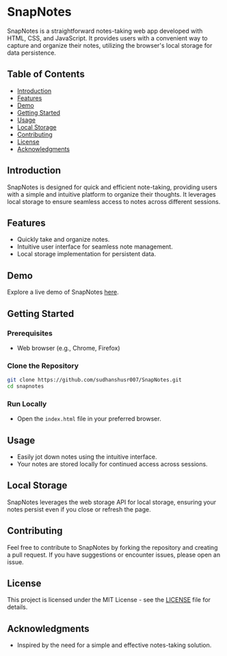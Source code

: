 # SnapNotes

SnapNotes is a straightforward notes-taking web app developed with HTML, CSS, and JavaScript. It provides users with a convenient way to capture and organize their notes, utilizing the browser's local storage for data persistence.

## Table of Contents

- [Introduction](#introduction)
- [Features](#features)
- [Demo](#demo)
- [Getting Started](#getting-started)
- [Usage](#usage)
- [Local Storage](#local-storage)
- [Contributing](#contributing)
- [License](#license)
- [Acknowledgments](#acknowledgments)

## Introduction

SnapNotes is designed for quick and efficient note-taking, providing users with a simple and intuitive platform to organize their thoughts. It leverages local storage to ensure seamless access to notes across different sessions.

## Features

- Quickly take and organize notes.
- Intuitive user interface for seamless note management.
- Local storage implementation for persistent data.

## Demo

Explore a live demo of SnapNotes [here](https://sudhanshusr007.github.io/SnapNotes/).

## Getting Started

### Prerequisites

- Web browser (e.g., Chrome, Firefox)

### Clone the Repository

```bash
git clone https://github.com/sudhanshusr007/SnapNotes.git
cd snapnotes
```

### Run Locally

- Open the `index.html` file in your preferred browser.

## Usage

- Easily jot down notes using the intuitive interface.
- Your notes are stored locally for continued access across sessions.

## Local Storage

SnapNotes leverages the web storage API for local storage, ensuring your notes persist even if you close or refresh the page.

## Contributing

Feel free to contribute to SnapNotes by forking the repository and creating a pull request. If you have suggestions or encounter issues, please open an issue.

## License

This project is licensed under the MIT License - see the [LICENSE](LICENSE) file for details.

## Acknowledgments

- Inspired by the need for a simple and effective notes-taking solution.
